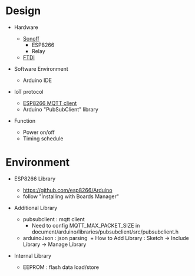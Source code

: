 
# Design

+ Hardware
  + [Sonoff](http://sonoff.itead.cc/en/)
    + ESP8266
    + Relay
  + [FTDI](https://randomnerdtutorials.com/how-to-flash-a-custom-firmware-to-sonoff/)
  
+ Software Environment
  + Arduino IDE
  
+ IoT protocol
  + [ESP8266 MQTT client](http://www.hardcopyworld.com/ngine/aduino/index.php/archives/2804)
  + Arduino "PubSubClient" library

+ Function
  + Power on/off
  + Timing schedule

# Environment

+ ESP8266 Library
  + https://github.com/esp8266/Arduino
  + follow "Installing with Boards Manager"
  
+ Additional Library
  + pubsubclient : mqtt client
    + Need to config MQTT_MAX_PACKET_SIZE in document/arduino/libraries/pubsubclient/src/pubsubclient.h
  + arduinoJson : json parsing
  + How to Add Library : Sketch -> Include Library -> Manage Library

+ Internal Library
  + EEPROM : flash data load/store
